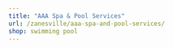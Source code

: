 ```yaml
---
title: "AAA Spa & Pool Services"
url: /zanesville/aaa-spa-and-pool-services/
shop: swimming pool
---
```

